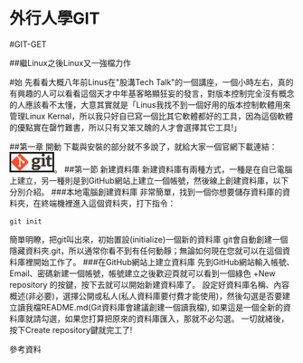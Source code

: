 外行人學GIT
===
#GIT-GET

##繼Linux之後Linux又一強檔力作

#始
先看看大概八年前Linus在"股溝Tech Talk"的一個講座，一個小時左右，真的有興趣的人可以看看這個天才中年基客略顯狂妄的發言，對版本控制完全沒有概念的人應該看不太懂，大意其實就是「Linus我找不到一個好用的版本控制軟體用來管理Linux Kernal，所以我只好自已寫一個比其它軟體都好的工具，因為這個軟體的優點實在罄竹難書，所以只有又笨又醜的人才會選擇其它工具!」

##第一章 開動
下載與安裝的部分就不多說了，就給大家一個官網下載連結：<a target="_blank" href=http://git-scm.com/downloads font="arial"><img src="GITlogo.png" width="73" height="30" border="3"></a>。
##第一節 新建資料庫
新建資料庫有兩種方式，一種是在自已電腦上建立，另一種則是到GitHub網站上建立一個帳號，然後線上創建資料庫，以下分別介紹。
###本地電腦創建資料庫
非常簡單，找到一個你想要儲存資料庫的資料夾，在終端機裡進入這個資料夾，打下指令：
```
git init
```
簡單明瞭，把git叫出來，初始置設(initialize)一個新的資料庫
git會自動創建一個隱藏資料夾.git，所以通常你看不到有任何動靜；無論如何現在您就可以在這個資料庫裡開始工作了。
###在GitHub網站上建立資料庫
先到GitHub網站輸入帳號、Email、密碼新建一個帳號，帳號建立之後歡迎頁就可以看到一個綠色 +New repository 的按鍵，按下去就可以開始新建資料庫了。
設定好資料庫名稱、內容概述(非必要)，選擇公開或私人(私人資料庫要付費才能使用)，然後勾選是否要建立讀我檔README.md(Git資料庫會建議創建一個讀我檔), 如果這是一個全新的資料庫就請勾選，如果您打算把原來的資料庫匯入，那就不必勾選。
				一切就緒後，按下Create repository鍵就完工了!

參考資料
